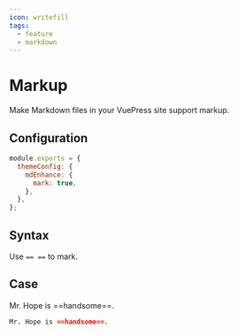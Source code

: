 ```yaml
---
icon: writefill
tags:
  - feature
  - markdown
---
```


# Markup

Make Markdown files in your VuePress site support markup.

## Configuration

```js {4}
module.exports = {
  themeConfig: {
    mdEnhance: {
      mark: true,
    },
  },
};
```

## Syntax

Use `== ==` to mark.

## Case

Mr. Hope is ==handsome==.

```md
Mr. Hope is ==handsome==.
```

